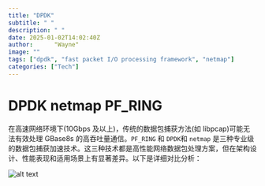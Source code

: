 ```yaml
---
title: "DPDK"
subtitle: " "
description: " "
date: 2025-01-02T14:02:40Z
author:      "Wayne"
image: ""
tags: ["dpdk", "fast packet I/O processing framework", "netmap"]
categories: ["Tech"]
---
```


# DPDK netmap PF_RING

在高速网络环境下(10Gbps 及以上)，传统的数据包捕获方法(如 libpcap)可能无法有效处理 GBase8s 的高吞吐量通信。`PF_RING` 和 `DPDK`和 `netmap` 是三种专业级的数据包捕获加速技术。这三种技术都是高性能网络数据包处理方案，但在架构设计、性能表现和适用场景上有显著差异。以下是详细对比分析：

![alt text](/img/image-30.png)
